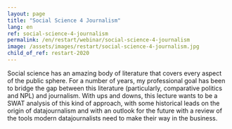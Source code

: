 ```yaml
---
layout: page
title: "Social Science 4 Journalism"
lang: en
ref: social-science-4-journalism
permalink: /en/restart/webinar/social-science-4-journalism
image: /assets/images/restart/social-science-4-journalism.jpg
child_of_ref: restart-2020
---
```


Social science has an amazing body of literature that covers every aspect of the public sphere. For a number of years, my professional goal has been to bridge the gap between this literature (particularly, comparative politics and NPL) and journalism. With ups and downs, this lecture wants to be a SWAT analysis of this kind of approach, with some historical leads on the origin of datajournalism and with an outlook for the future with a review of the tools modern datajournalists need to make their way in the business.
